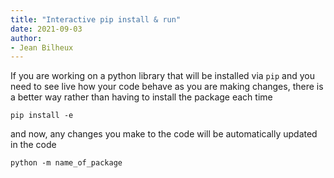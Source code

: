 ```yaml
---
title: "Interactive pip install & run"
date: 2021-09-03
author:
- Jean Bilheux
---
```

If you are working on a python library that will be installed via `pip` and you need to see
live how your code behave as you are making changes, there is a better way rather than having to
install the package each time

```shell script
pip install -e
```

and now, any changes you make to the code will be automatically updated in the code

```shell script
python -m name_of_package
```
